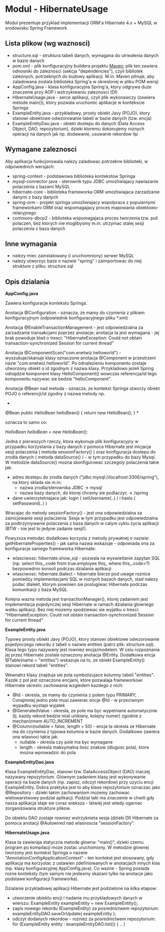 Modul - HibernateUsage
==================

Modul prezentuje przyklad implementacji ORM'a Hibernate 4.x + MySQL w srodowisku Spring Framework


Lista plikow (wg waznosci)
--------------------------

 * structure.sql - struktura tabeli danych, wymagana do utrwalenia danych w bazie danych
 * pom.xml - plik konfiguracyjny buildera projektu [Maven](http://4programmers.net/Java/Maven#id-A-moe-by-tak-Maven); plik ten zawiera 
   odnosniki do zaleznosci (sekcja "dependencies"), czyli bibliotek zaleznych, potrzebnych do budowy aplikacji. M.in. Maven pilnuje, aby 
   zaladowana zostala biblioteka Spring'a w okreslonej w pliku POM wersji
 * AppConfig.java - klasa konfiguracyjna Spring'a, ktory odgrywa duze znaczenie przy AOP i wstrzykiwaniu zaleznosci (DI)
 * HibernateUsage.java - serce aplikacji, czyli plik wykonawczy (zawiera metode main()), ktory pozwala uruchomic aplikacje w kontekscie Springa
 * ExampleEntity.java - przykladowy, prosty obiekt Javy (POJO), ktory stanowi obiektowe odwzorowanie tabeli w bazie danych (tzw. encja)
 * ExampleEntityDao.java - obiekt dostepu do danych (Data Access Object, DAO, repozytorium), dzieki ktoremu dokonujemy roznych operacji na danych 
   jak np. dodawanie, usuwanie rekordow itp


Wymagane zaleznosci
-------------------

Aby aplikacja funkcjonowala nalezy zaladowac potrzebne biblioteki, w odpowiednich wersjach:

 * spring-context - podstawowa biblioteka kontekstow Springa
 * mysql-connector-java - sterownik typu JDBC umozliwiajacy nawiazanie polaczenia z bazami MySQL
 * hibernate-core - biblioteka frameworka ORM umozliwiajaca zarzadzanie danymi z bazy danych
 * spring-orm - projekt springa umozliwiajacy wspolprace z popularnymi frameworkami ORM oraz wspomagajacy proces mapowania obiektowo-relacyjnego
 * commons-dbcp2 - biblioteka wspomagajaca proces tworzenia tzw. puli polaczen, bez ktorych nie moglibysmy m.in. utrzymac stalej sesji polaczenia 
   z baza danych

Inne wymagania
--------------

 * nalezy miec zainstalowany (i uruchomniony) serwer MySQL
 * nalezy utworzyc baze o nazwie "spring" i zaimportowac do niej strukture z pliku: structure.sql


Opis dzialania
--------------

**AppConfig.java**

Zawiera konfiguracje kontekstu Springa.

Anotacja @Configuration - oznacza, ze mamy do czynienia z plikiem konfiguracyjnym (odpowiednik konfiguracyjnego pliku *.xml)

Anotacja @EnableTransactionManagement - jest odpowiedzialna za zarzadzanie transakcjami poprzez anotacje; anotacja ta jest wymagana - jej brak 
powoduje blad o tresci: "HibernateException: Could not obtain transaction-synchronized Session for current thread"

Anotacja @ComponentScan("com.enetwiz.helloworld") - wyszukuje/skanuje klasy oznaczone anotacja @Component w przestrzeni nazw 
"com.enetwiz.helloworld". Po odnalezieniu komponentu zostaje utworzony obiekt o id zgodnym z nazwa klasy. Przykladowo jezeli Spring 
odnajdzie komponent klasy HelloComponent() wowczas referencja/id tego komponentu nazywac sie bedzie "helloComponent".

Anotacja @Bean nad metoda - oznacza, ze kontekst Springa utworzy obiekt POJO o referencji/id zgodny z nazwa metody np.

*
@Bean
public HelloBean helloBean() {
    return new HelloBean();
}
*

oznacza to samo co:

*HelloBean helloBean = new HelloBean();*

Jedna z pierwszych rzeczy, ktora wykonuje plik konfiguracyjny w przypadku korzystania z bazy danych z pomoca Hibernate jest inicjacja sesji 
polaczenia ( metoda sessionFactory() ) oraz konfiguracja dostepu do zrodla danych ( metoda dataSource() ) - w tym przypadku do bazy Mysql. 
W metodzie dataSource() mozna skonfigurowac szczegoly polaczenia takie jak: 

 * adres dostepu do zrodla danych ("jdbc:mysql://localhost:3306/spring"), na ktory sklada sie m.in:
    * nazwa zrodla/sterownika JDBC -> mysql
    * nazwa bazy danych, do ktorej chcemy sie podlaczyc -> /spring
 * dane uwierzytelniajace jak: login ( setUsername(..) ) i haslo ( setPassword(..) )

Wracajac do metody sessionFactory() - jest ona odpowiedzialna za zainicjowanie sesji polaczenia. Sesja w tym przypadku jest odpowiedzialna za 
podtrzymywanie polaczenia z baza danych w calym cyklu zycia aplikacji (BTW - nie jest to jedyne zadanie sesji!).

Powyzsza metodac dodatkowo korzysta z metody prywatnej o nazwie: getHibernateProperties() - jak sama nazwa wskazuje - odpowiada ona za 
konfiguracje samego frameworka Hibernate:

 * wlasciwosc: hibernate.show_sql - pozwala na wyswietlanie zapytan SQL (np. select this_.code from true.employee this_ where this_.code=?)  
   bezposrednio konsoli podczas dzialania aplikacji
 * wlasciwosc: hibernate.dialect - hibernate bierze pod uwage roznice pomiedzy implementacjami SQL w roznych bazach danych, stad nalezy podac 
   dialekt, ktorym powinien sie poslugiwac Hibernate podczas komunikacji z baza MySQL
 
Kolejna wazna metoda jest transactionManager(), ktorej zadaniem jest implementacja pojedynczej sesji Hibernate w ramach dzialania glownego watku 
aplikacji. Bez niej mozemy spodziewac sie wyjatku o tresci: 
"HibernateException: Could not obtain transaction-synchronized Session for current thread"


**ExampleEntity.java**

Typowy prosty obiekt Javy (POJO), ktory stanowi obiektowe odwzorowanie pojedynczego rekordu z tabeli o nazwie entities 
(patrz plik: structure.sql). Klasa tego typu nazywany jest rowniez encja/modelem. W celu rozpoznania jej przez Hibernate zostala oznaczony 
anotacja @Entity. 
Dodatkowa encja @Table(name = "entities") wskazuje na to, ze obiekt ExampleEntity() stanowi rekord tabeli "entities".

Wewnatrz klasy znajduja sie pola symbolizujace kolumny tabeli "entities". Kazde z pol jest oznaczone encjami, ktore pozwalaja frameworkowi 
Hibernate okreslic zachowania wzgledem kazdego z nich:

 * @Id - okresla, ze mamy do czynienia z polem typu PRIMARY; Conajmniej jedno pole musi zawierac encje @Id - w przeciwnym wypadku wystapi wyjatek
 * @GeneratedValue - okresla, ze pole ma byc wypelniane automatycznie (tj. kazdy rekord bedzie mial uniklany, kolejny numer) zgodnie z 
   mechanizmem AUTO_INCREMENT
 * @Column(nullable = false, length = 50) - encja ta okresla ze Hibernate ma do czynienia z typowa kolumna w bazie danych. Dodatkowo zawiera ona 
   wlasnoci takie jak:
    * nullable - okresla czy pole ma byc wymagane
    * length - okresla maksymalna ilosc znakow (dlugosc pola), ktore mozna wprowadzic do pola


**ExampleEntityDao.java**

Klasa ExampleEntityDao, stanowi tzw. DataAccessObject (DAO) inaczej nazywany repozytorium. Glownym zadaniem klasy jest wykonywanie operacji na 
bazie danych (np. zapisz, odczyt rekordow) przy uzyciu encji ExampleEntity. Dobra praktyka jest to aby klase repozytorium oznaczac jako 
@Repository - dzieki takim zachowaniom mozemy zachowac wielowarstwowy podzial aplikacji. Podzial taki ma znaczenie w chwili gdy nasza aplikacja 
staje sie coraz wieksza - latwiej jest wtedy ogarnac zorganizowana strukture plikow.

Do obiektu DAO zostaje rowniez wstrzyknieta sesja (dzieki DI) Hibernate za pomoca anotacji @Autowired nad wlasnoscia "sessionFactory".


**HibernateUsage.java**

Klasa ta zawieraja statyczna metode glowna: "main()", dzieki czemu program po kompilacji moze zostac uruchomiony.
W metodzie glownej tworzony jest kontekst Springa o nazwie "AnnotationConfigApplicationContext" - ten kontekst jest stosowany, gdy aplikacja ma 
korzystac z ustawien zdefiniowanych w anotacjach innych klas (np. klasy konfiguracyjnej AppConfig.java). 
Co wazne - Spring posiada rozne konteksty (tym samym nie jestesmy skazani tylko na anotacje jako podstawe konfiguracji frameworka).

Dzialanie przykladowej aplikacji Hibernate jest podzielone na kilka etapow:

 * utworzenie obiektu encji i nadanie mu przykladowych danych w wierszu:
   ExampleEntity exampleEntity = new ExampleEntity();
 * zapis nowego rekordu (ExampleEntity) za posrednictwem repozytorium:
   exampleEntityDAO.saveOrUpdate( exampleEntity );
 * odczyt dodanych rekordow - rozniez za posrednictwem repozytorium:
   for (ExampleEntity entity : exampleEntityDAO.list()) { .. }